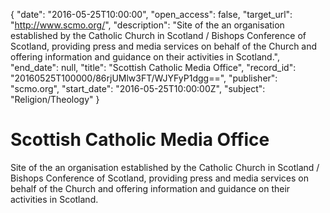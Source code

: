 {
  "date": "2016-05-25T10:00:00", 
  "open_access": false, 
  "target_url": "http://www.scmo.org/", 
  "description": "Site of the an organisation established by the Catholic Church in Scotland / Bishops Conference of Scotland, providing press and media services on behalf of the Church and offering information and guidance on their activities in Scotland.", 
  "end_date": null, 
  "title": "Scottish Catholic Media Office", 
  "record_id": "20160525T100000/86rjUMlw3FT/WJYFyP1dgg==", 
  "publisher": "scmo.org", 
  "start_date": "2016-05-25T10:00:00Z", 
  "subject": "Religion/Theology"
}

# Scottish Catholic Media Office

Site of the an organisation established by the Catholic Church in Scotland / Bishops Conference of Scotland, providing press and media services on behalf of the Church and offering information and guidance on their activities in Scotland.
